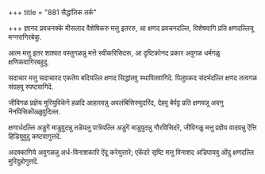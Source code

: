 +++
title = "881 सैद्धांतिक तर्क"

+++
ज्ञानद प्रवचनक्कॆ मीसलाद वैशेषिकरु मत्तु इतररु, आ क्षणद प्रवचनदल्लि, विशेषवागि प्रति क्षणदल्लियू मग्नरागिरबेकु.

आत्म मत्तु इतर शाश्वत वस्तुगळन्नु मत्तॆ स्वीकरिसिदरू, आ दृष्टिकोनद प्रकार अवुगळ धर्मगळु क्षणिकवागिरबहुदु.

सदाचार मत्तु सदाचारद एकतॆय बदियल्लि क्षणद सिद्धांतवु स्थापितवागिदॆ. पिलुपकद संदर्भदल्लि क्षणद तत्वगळ संग्रहवु स्पष्टवागिदॆ.

जीविगळ प्रज्ञॆय मुरियुविकॆगॆ हळदि आहारवन्नु अवलंबिसिरुवुदरिंद, देहवु बेर्पट्ट प्रति क्षणवन्नू अवनु नॆनपिसिकॊळ्ळुवुदिल्ल.

क्षणार्धदल्लि अडुगॆ माडुवुदन्नु तडॆयलु पात्रॆयल्लि अडुगॆ माडुवुदन्नु गौरविसिदरॆ, जीविगळु मत्तु प्रज्ञॆय वादवन्नु ऎत्ति हिडियुवुदु कष्टवागुत्तदॆ.

अदक्कागिये अवुगळन्नु अर्ध-विनाशकारि ऎंदू करॆयुत्तारॆ; एकॆंदरॆ सृष्टि मत्तु विनाशद अडिपायवु ऒंदु क्षणदल्लि मुरिदुहोगुत्तदॆ.

